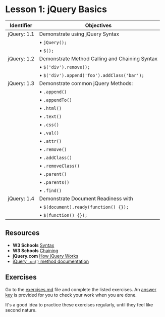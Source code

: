 # Lesson 1: jQuery Basics

Identifier   | Objectives
-------------|------------
jQuery: 1.1  | Demonstrate using jQuery Syntax
             | &bull; `jQuery();`
             | &bull; `$();`
jQuery: 1.2  | Demonstrate Method Calling and Chaining Syntax 
             | &bull; `$('div').remove();`
             | &bull; `$('div').append('foo').addClass('bar');`
jQuery: 1.3  | Demonstrate common jQuery Methods:
             | &bull; `.append()`
             | &bull; `.appendTo()`
             | &bull; `.html()`
             | &bull; `.text()`
             | &bull; `.css()`
             | &bull; `.val()`
             | &bull; `.attr()`
             | &bull; `.remove()`
             | &bull; `.addClass()`
             | &bull; `.removeClass()`
             | &bull; `.parent()`
             | &bull; `.parents()`
             | &bull; `.find()`
jQuery: 1.4  | Demonstrate Document Readiness with
             | &bull; `$(document).ready(function() {});`
             | &bull; `$(function() {});`

## Resources

- __W3 Schools__ [Syntax](http://www.w3schools.com/jquery/jquery_syntax.asp)
- __W3 Schools__ [Chaining](http://www.w3schools.com/jquery/jquery_chaining.asp)
- __jQuery.com__ [How jQuery Works](http://learn.jquery.com/about-jquery/how-jquery-works/)
- [jQuery `.on()` method documentation](https://api.jquery.com/on/)

## Exercises

Go to the [exercises.md](exercises.md) file and complete the listed exercises. An [answer key](answers.js) is provided for you to check your work when you are done. 

It's a good idea to practice these exercises regularly, until they feel like second nature.
